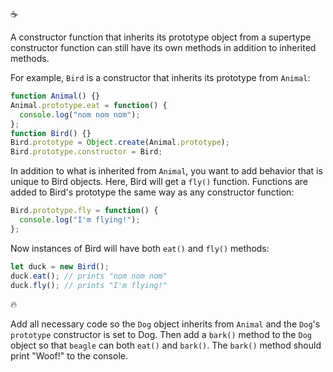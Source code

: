 :coffee:

A constructor function that inherits its prototype object from a supertype constructor function can still have its own methods in addition to inherited methods.

For example, `Bird` is a constructor that inherits its prototype from `Animal`:

```js
function Animal() {}
Animal.prototype.eat = function() {
  console.log("nom nom nom");
};
function Bird() {}
Bird.prototype = Object.create(Animal.prototype);
Bird.prototype.constructor = Bird;
```

In addition to what is inherited from `Animal`, you want to add behavior that is unique to Bird objects. Here, Bird will get a `fly()` function. Functions are added to Bird's prototype the same way as any constructor function:

```js
Bird.prototype.fly = function() {
  console.log("I'm flying!");
};
```

Now instances of Bird will have both `eat()` and `fly()` methods:

```js
let duck = new Bird();
duck.eat(); // prints "nom nom nom"
duck.fly(); // prints "I'm flying!"
```

:fire:

Add all necessary code so the `Dog` object inherits from `Animal` and the `Dog`'s `prototype` constructor is set to Dog. Then add a `bark()` method to the `Dog` object so that `beagle` can both `eat()` and `bark()`. The `bark()` method should print "Woof!" to the console.
